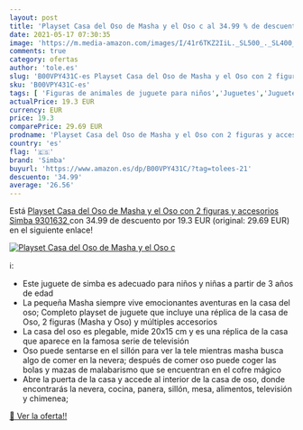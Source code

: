 ```yaml
---
layout: post
title: 'Playset Casa del Oso de Masha y el Oso c al 34.99 % de descuento'
date: 2021-05-17 07:30:35
image: 'https://m.media-amazon.com/images/I/41r6TKZ2IiL._SL500_._SL400_.jpg'
comments: true
category: ofertas
author: 'tole.es'
slug: 'B00VPY431C-es Playset Casa del Oso de Masha y el Oso con 2 figuras y...'
sku: 'B00VPY431C-es'
tags: [ 'Figuras de animales de juguete para niños','Juguetes','Juguetes y juegos','Muñecos y figuras','simba', ]
actualPrice: 19.3 EUR
currency: EUR
price: 19.3
comparePrice: 29.69 EUR
prodname: 'Playset Casa del Oso de Masha y el Oso con 2 figuras y accesorios  Simba 9301632 '
country: 'es'
flag: '🇪🇸'
brand: 'Simba'
buyurl: 'https://www.amazon.es/dp/B00VPY431C/?tag=tolees-21'
descuento: '34.99'
average: '26.56'
---
```


Está [Playset Casa del Oso de Masha y el Oso con 2 figuras y accesorios  Simba 9301632 ](https://www.amazon.es/dp/B00VPY431C/?tag=tolees-21) con 34.99 de descuento por 19.3 EUR (original: 29.69 EUR) en el siguiente enlace!

[![Playset Casa del Oso de Masha y el Oso c](https://m.media-amazon.com/images/I/41r6TKZ2IiL._SL500_._SL400_.jpg)](https://www.amazon.es/dp/B00VPY431C/?tag=tolees-21)

ℹ️:

- Este juguete de simba es adecuado para niños y niñas a partir de 3 años de edad
- La pequeña Masha siempre vive emocionantes aventuras en la casa del oso; Completo playset de juguete que incluye una réplica de la casa de Oso, 2 figuras (Masha y Oso) y múltiples accesorios
- La casa del oso es plegable, mide 20x15 cm y es una réplica de la casa que aparece en la famosa serie de televisión
- Oso puede sentarse en el sillón para ver la tele mientras masha busca algo de comer en la nevera; después de comer oso puede coger las bolas y mazas de malabarismo que se encuentran en el cofre mágico
- Abre la puerta de la casa y accede al interior de la casa de oso, donde encontrarás la nevera, cocina, panera, sillón, mesa, alimentos, televisión y chimenea;

[🛒 Ver la oferta!!](https://www.amazon.es/dp/B00VPY431C/?tag=tolees-21)
